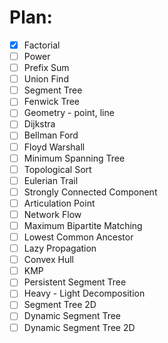# Plan:
* [x] Factorial
* [ ] Power
* [ ] Prefix Sum
* [ ] Union Find
* [ ] Segment Tree
* [ ] Fenwick Tree
* [ ] Geometry - point, line
* [ ] Dijkstra
* [ ] Bellman Ford
* [ ] Floyd Warshall
* [ ] Minimum Spanning Tree
* [ ] Topological Sort
* [ ] Eulerian Trail
* [ ] Strongly Connected Component
* [ ] Articulation Point
* [ ] Network Flow
* [ ] Maximum Bipartite Matching
* [ ] Lowest Common Ancestor
* [ ] Lazy Propagation
* [ ] Convex Hull
* [ ] KMP
* [ ] Persistent Segment Tree
* [ ] Heavy - Light Decomposition
* [ ] Segment Tree 2D
* [ ] Dynamic Segment Tree
* [ ] Dynamic Segment Tree 2D

